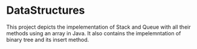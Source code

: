# DataStructures
This project depicts the impelementation of Stack and Queue with all their methods using an array in Java. It also contains the impelemntation of binary tree and its insert method.
